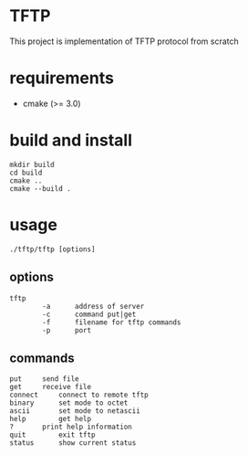 # TFTP

This project is implementation of TFTP protocol from scratch

# requirements
- cmake (>= 3.0)

# build and install

```
mkdir build
cd build
cmake ..
cmake --build .
```

# usage
```
./tftp/tftp [options]
```

## options
```
tftp
        -a      address of server
        -c      command put|get
        -f      filename for tftp commands
        -p      port
```

## commands

```
put		send file
get		receive file
connect		connect to remote tftp
binary		set mode to octet
ascii		set mode to netascii
help		get help
?		print help information
quit		exit tftp
status		show current status
```